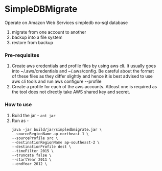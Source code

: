 # SimpleDBMigrate

Operate on Amazon Web Services simpledb no-sql database
1. migrate from one account to another
2. backup into a file system
3. restore from backup

### Pre-requisites
1. Create aws credentials and profile files by using aws cli.
It usually goes into ~/.aws/credentials and ~/.aws/config. Be
careful about the format of these files as they differ slightly
and hence it is best advised to use aws cli tools and run
aws configure --profile <profile name>
2. Create a profile for each of the aws accounts. Atleast
one is required as the tool does not directly take AWS shared
key and secret.

### How to use
1. Build the jar - `ant jar`
2. Run as -
    ```
    java -jar build/jar/simpledbmigrate.jar \
    --sourceRegionName ap-northeast-1 \
    --sourceProfile src \
    --destinationRegionName ap-southeast-2 \
    --destinationProfile dest \
    --timeFilter 2015 \
    --truncate false \
    --startYear 2011 \
    --endYear 2012 \
    ```

